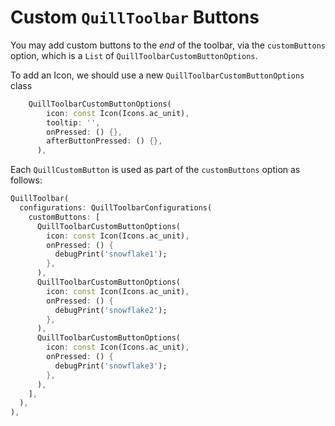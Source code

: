 # Custom `QuillToolbar` Buttons

You may add custom buttons to the _end_ of the toolbar, via the `customButtons` option, which is a `List`
of `QuillToolbarCustomButtonOptions`.

To add an Icon, we should use a new `QuillToolbarCustomButtonOptions` class

```dart
    QuillToolbarCustomButtonOptions(
        icon: const Icon(Icons.ac_unit),
        tooltip: '',
        onPressed: () {},
        afterButtonPressed: () {},
      ),
```

Each `QuillCustomButton` is used as part of the `customButtons` option as follows:

```dart
QuillToolbar(
  configurations: QuillToolbarConfigurations(
    customButtons: [
      QuillToolbarCustomButtonOptions(
        icon: const Icon(Icons.ac_unit),
        onPressed: () {
          debugPrint('snowflake1');
        },
      ),
      QuillToolbarCustomButtonOptions(
        icon: const Icon(Icons.ac_unit),
        onPressed: () {
          debugPrint('snowflake2');
        },
      ),
      QuillToolbarCustomButtonOptions(
        icon: const Icon(Icons.ac_unit),
        onPressed: () {
          debugPrint('snowflake3');
        },
      ),
    ],
  ),
),
```